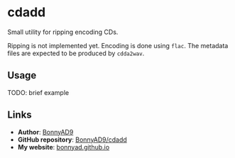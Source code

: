 # cdadd
Small utility for ripping encoding CDs.

Ripping is not implemented yet. Encoding is done using `flac`. The metadata
files are expected to be produced by `cdda2wav`.

## Usage
TODO: brief example

## Links
- **Author**: [BonnyAD9][author]
- **GitHub repository**: [BonnyAD9/cdadd][repo]
- **My website**: [bonnyad.github.io][my-web]

[author]: https://github.com/BonnyAD9
[repo]: https://github.com/BonnyAD9/cdadd
[my-web]: https://bonnyad.github.io
[releases]: https://github.com/BonnyAD9/cdadd/releases
